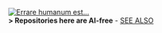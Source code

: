 [![Errare humanum est...](https://github.com/Kyriosity/read-write/blob/main/README+/pencraft/README+/_rsc/_img/AIfree.jpg)](https://github.com/Kyriosity/read-write/blob/main/README+/pencraft/README+/opuses/AI-2020s.md)\
<b>\> Repositories here are AI-free</b> - [SEE ALSO](https://github.com/Kyriosity/read-write/blob/main/README+/pencraft/README+/opuses/AI-2020s.md)
